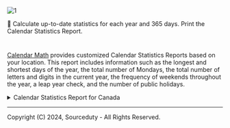 ![1](https://github.com/sourceduty/Calendar_Math/assets/123030236/2640f1a2-c525-4a9e-8616-0db9f322f40e)

📅 Calculate up-to-date statistics for each year and 365 days. Print the Calendar Statistics Report.

#

[Calendar Math](https://chat.openai.com/g/g-Tw6MtFNwI-calendar-math) provides customized Calendar Statistics Reports based on your location. This report includes information such as the longest and shortest days of the year, the total number of Mondays, the total number of letters and digits in the current year, the frequency of weekends throughout the year, a leap year check, and the number of public holidays.

<details><summary>Calendar Statistics Report for Canada</summary>

 ```

Example Calendar Statistics Report - Canada, 2024

Longest day of the year: June 21
Shortest day of the year: December 21
Total number of weeks in the year 2024: 52.28
Total number of Mondays: 53
Total number of Tuesdays: 53
Total number of Wednesdays: 52
Total number of Thursdays: 52
Total number of Fridays: 52
Total number of Saturdays: 52
Total number of Sundays: 52
Total number of letters and digits in the year: 4
Frequency of weekends: 28.42%
Leap year: Yes
Number of public holidays: 9

Public Holidays:
- New Year's Day: January 1
- Good Friday: April 10
- Easter Monday: April 13
- Victoria Day: May 18
- Canada Day: July 1
- Labour Day: September 7
- Thanksgiving Day: October 12
- Christmas Day: December 25
- Boxing Day: December 26

 ```

</details>

***

Copyright (C) 2024, Sourceduty - All Rights Reserved.
